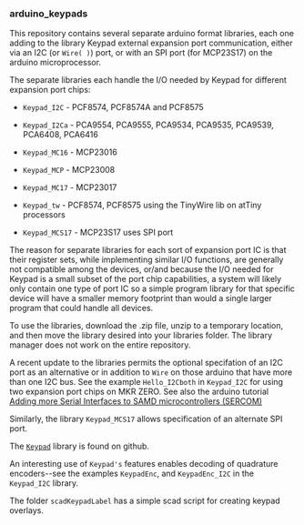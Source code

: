### arduino_keypads

This repository contains several separate arduino format libraries, each one adding
to the library Keypad external expansion port communication, either via an I2C (or `Wire( )`) 
port, or with an SPI port (for MCP23S17) on the arduino microprocessor. 

The separate libraries each handle the I/O needed by Keypad for different expansion
port chips:

 * `Keypad_I2C` - PCF8574, PCF8574A and PCF8575
 * `Keypad_I2Ca` - PCA9554, PCA9555, PCA9534, PCA9535, PCA9539, PCA6408, PCA6416
 * `Keypad_MC16` - MCP23016
 * `Keypad_MCP` - MCP23008
 * `Keypad_MC17` - MCP23017
 * `Keypad_tw`  - PCF8574, PCF8575 using the TinyWire lib on atTiny processors

 * `Keypad_MCS17` - MCP23S17 uses SPI port
 
 The reason for separate libraries for each sort of expansion port IC is that their
 register sets, while implementing similar I/O functions, are generally not compatible
 among the devices, or/and because the I/O needed for Keypad is a small subset of
 the port chip capabilities, a system will likely only contain one type of port IC so
 a simple program library for that specific device will have a smaller memory 
 footprint than would a single larger program that could handle all devices.
 
 To use the libraries, download the .zip file, unzip to a temporary location, and
 then move the library desired into your libraries folder. The library manager 
 does not work on the entire repository.
 
 A recent update to the libraries permits the optional specifation of an I2C port 
 as an alternative or in addition to `Wire` on those arduino that have more than
 one I2C bus. See the example `Hello_I2Cboth` in `Keypad_I2C` for using two 
 expansion port chips on MKR ZERO. See also the arduino tutorial [Adding more Serial
 Interfaces to SAMD microcontrollers (SERCOM)](https://www.arduino.cc/en/Tutorial/SamdSercom)

 Similarly, the library `Keypad_MCS17` allows specification of an alternate SPI port.
 
 The [`Keypad`](https://www.github.com/Chris--A/Keypad) library is found on github.
 
 An interesting use of `Keypad's` features enables decoding of quadrature encoders--see
 the examples `KeypadEnc`, and `KeypadEnc_I2C` in the `Keypad_I2C` library.

The folder `scadKeypadLabel` has a simple scad script for creating keypad overlays.
 
 
